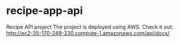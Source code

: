 # recipe-app-api
Recipe API project
The project is deployed using AWS.
Check it out: http://ec2-35-170-249-230.compute-1.amazonaws.com/api/docs/

